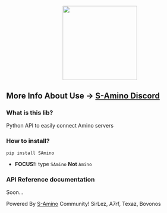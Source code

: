 <h1 align="center">
  <br>
  <a href="https://discord.gg/54E3j7eyDV"><img src="https://pm1.narvii.com/8008/6bb6704b8ce07f517d60b6e9017406471af7d82fr1-512-512v2_hq.jpg" width="200"></a>
  <br>
</h1>

## More Info About Use -> [S-Amino Discord](https://discord.com/channels/804774474444046407/810877242200686654)

### What is this lib?
Python API to easily connect Amino servers

### How to install?
`pip install SAmino`
- **FOCUS!:** type `SAmino` **Not** `Amino`

### API Reference documentation
Soon...

Powered By [S-Amino](http://aminoapps.com/c/S-Aminos) Community!
SirLez, A7rf, Texaz, Bovonos